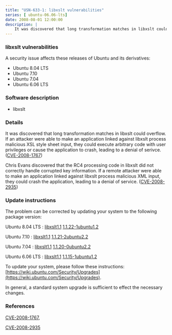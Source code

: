 ```yaml
---
title: "USN-633-1: libxslt vulnerabilities"
series: [ ubuntu-06.06-lts]
date: 2008-08-01 12:00:00
description: |
    It was discovered that long transformation matches in libxslt could overflow.  If an attacker were able to make an application linked against libxslt process malicious XSL style sheet input, they could execute arbitrary code with user privileges or cause the application to crash, leading to a denial of serivce. ([CVE-2008-1767](http://people.ubuntu.com/~ubuntu-security/cve/CVE-2008-1767))
--- 
```

 
### libxslt vulnerabilities

A security issue affects these releases of Ubuntu and its derivatives:

* Ubuntu 8.04 LTS
* Ubuntu 7.10
* Ubuntu 7.04
* Ubuntu 6.06 LTS

### Software description

* libxslt 

### Details

It was discovered that long transformation matches in libxslt could overflow. If an attacker were able to make an application linked against libxslt process malicious XSL style sheet input, they could execute arbitrary code with user privileges or cause the application to crash, leading to a denial of serivce. ([CVE-2008-1767](http://people.ubuntu.com/~ubuntu-security/cve/CVE-2008-1767))

Chris Evans discovered that the RC4 processing code in libxslt did not correctly handle corrupted key information. If a remote attacker were able to make an application linked against libxslt process malicious XML input, they could crash the application, leading to a denial of service. ([CVE-2008-2935](http://people.ubuntu.com/~ubuntu-security/cve/CVE-2008-2935)) 

### Update instructions

The problem can be corrected by updating your system to the following package version:

Ubuntu 8.04 LTS
 : [libxslt1.1](https://launchpad.net/ubuntu/+source/libxslt) <span> [1.1.22-1ubuntu1.2](https://launchpad.net/ubuntu/+source/libxslt/1.1.22-1ubuntu1.2) </span> 

Ubuntu 7.10
 : [libxslt1.1](https://launchpad.net/ubuntu/+source/libxslt) <span> [1.1.21-2ubuntu2.2](https://launchpad.net/ubuntu/+source/libxslt/1.1.21-2ubuntu2.2) </span> 

Ubuntu 7.04
 : [libxslt1.1](https://launchpad.net/ubuntu/+source/libxslt) <span> [1.1.20-0ubuntu2.2](https://launchpad.net/ubuntu/+source/libxslt/1.1.20-0ubuntu2.2) </span> 

Ubuntu 6.06 LTS
 : [libxslt1.1](https://launchpad.net/ubuntu/+source/libxslt) <span> [1.1.15-1ubuntu1.2](https://launchpad.net/ubuntu/+source/libxslt/1.1.15-1ubuntu1.2) </span> 

To update your system, please follow these instructions: [https://wiki.ubuntu.com/Security/Upgrades](https://wiki.ubuntu.com/Security/Upgrades).

In general, a standard system upgrade is sufficient to effect the necessary changes. 

### References

 [CVE-2008-1767](http://people.ubuntu.com/~ubuntu-security/cve/CVE-2008-1767), 

 [CVE-2008-2935](http://people.ubuntu.com/~ubuntu-security/cve/CVE-2008-2935)
 
